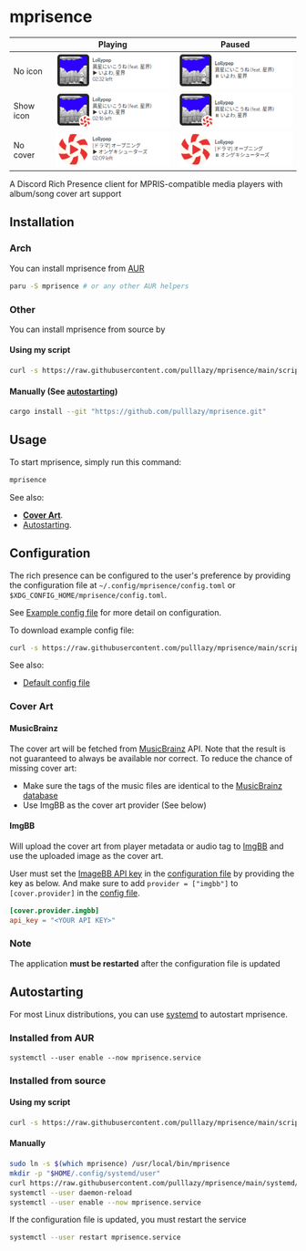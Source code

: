 # mprisence

|           | Playing                                                   | Paused                                                  |
| --------- | --------------------------------------------------------- | ------------------------------------------------------- |
| No icon   | ![Playing, No icon](assets/readme/playing-noicon.png)     | ![Paused, No icon](assets/readme/paused-noicon.png)     |
| Show icon | ![Playing, Show icon](assets/readme/playing-showicon.png) | ![Paused, Show icon](assets/readme/paused-showicon.png) |
| No cover  | ![Playing, No cover](assets/readme/playing-nocover.png)   | ![Paused, No cover](assets/readme/paused-nocover.png)   |

A Discord Rich Presence client for MPRIS-compatible media players with album/song cover art support

## Installation

### Arch

You can install mprisence from [AUR](https://aur.archlinux.org/packages/mprisence/)

```bash
paru -S mprisence # or any other AUR helpers
```

### Other

You can install mprisence from source by

#### Using my script

```bash
curl -s https://raw.githubusercontent.com/pulllazy/mprisence/main/scripts/install.sh | bash -s
```

#### Manually (See [autostarting](#autostarting))

```bash
cargo install --git "https://github.com/pulllazy/mprisence.git"
```

## Usage

To start mprisence, simply run this command:

```bash
mprisence
```

See also:

- [**Cover Art**](#cover-art).
- [Autostarting](#autostarting).

## Configuration

The rich presence can be configured to the user's preference by providing the configuration file at `~/.config/mprisence/config.toml` or `$XDG_CONFIG_HOME/mprisence/config.toml`.

See [Example config file](config/example.toml) for more detail on configuration.

To download example config file:

```bash
curl -s https://raw.githubusercontent.com/pulllazy/mprisence/main/scripts/example-config.sh | bash -s
```

See also:

- [Default config file](config/default.toml)

### Cover Art

#### MusicBrainz

The cover art will be fetched from [MusicBrainz](https://musicbrainz.org/) API. Note that the result is not guaranteed to always be available nor correct.
To reduce the chance of missing cover art:

- Make sure the tags of the music files are identical to the [MusicBrainz database](https://musicbrainz.org)
- Use ImgBB as the cover art provider (See below)

#### ImgBB

Will upload the cover art from player metadata or audio tag to [ImgBB](https://imgbb.com/) and use the uploaded image as the cover art.

User must set the [ImageBB API key](https://api.imgbb.com/) in the [configuration file](#configuration) by providing the key as below.
And make sure to add `provider = ["imgbb"]` to `[cover.provider]` in the [config file](#configuration).

```toml
[cover.provider.imgbb]
api_key = "<YOUR API KEY>"
```

### Note

The application **must be restarted** after the configuration file is updated

## Autostarting

For most Linux distributions, you can use [systemd](https://wiki.archlinux.org/title/Systemd) to autostart mprisence.

### Installed from AUR

```
systemctl --user enable --now mprisence.service
```

### Installed from source

#### Using my script

```bash
curl -s https://raw.githubusercontent.com/pulllazy/mprisence/main/scripts/autostart.sh | bash -s
```

#### Manually

```bash
sudo ln -s $(which mprisence) /usr/local/bin/mprisence
mkdir -p "$HOME/.config/systemd/user"
curl https://raw.githubusercontent.com/pulllazy/mprisence/main/systemd/mprisence-local.service >"$HOME/.config/systemd/user/mprisence.service"
systemctl --user daemon-reload
systemctl --user enable --now mprisence.service
```

If the configuration file is updated, you must restart the service

```bash
systemctl --user restart mprisence.service
```
